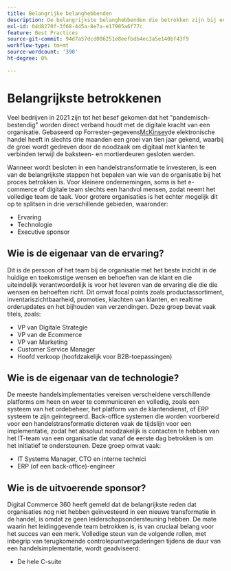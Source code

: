 ```yaml
---
title: Belangrijke belanghebbenden
description: De belangrijkste belanghebbenden die betrokken zijn bij een Adobe Commerce-implementatie en die verschillende aspecten van het project hebben, beoordelen.
exl-id: 04d8270f-3f68-445a-8e7a-e17905a6f77c
feature: Best Practices
source-git-commit: 94d7a57dcd006251e8eefbdb4ec3a5e140bf43f9
workflow-type: tm+mt
source-wordcount: '390'
ht-degree: 0%

---
```


# Belangrijkste betrokkenen

Veel bedrijven in 2021 zijn tot het besef gekomen dat het &quot;pandemisch-bestendig&quot; worden direct verband houdt met de digitale kracht van een organisatie. Gebaseerd op Forrester-gegevens[McKinsey](https://www.mckinsey.com/business-functions/strategy-and-corporate-finance/our-insights/five-fifty-the-quickening)de elektronische handel heeft in slechts drie maanden een groei van tien jaar gekend, waarbij de groei wordt gedreven door de noodzaak om digitaal met klanten te verbinden terwijl de baksteen- en mortierdeuren gesloten werden.

Wanneer wordt besloten in een handelstransformatie te investeren, is een van de belangrijkste stappen het bepalen van wie van de organisatie bij het proces betrokken is. Voor kleinere ondernemingen, soms is het e-commerce of digitale team slechts een handvol mensen, zodat neemt het volledige team de taak. Voor grotere organisaties is het echter mogelijk dit op te splitsen in drie verschillende gebieden, waaronder:

- Ervaring
- Technologie
- Executive sponsor

## Wie is de eigenaar van de ervaring?

Dit is de persoon of het team bij de organisatie met het beste inzicht in de huidige en toekomstige wensen en behoeften van de klant en die uiteindelijk verantwoordelijk is voor het leveren van de ervaring die die die wensen en behoeften richt. Dit omvat focal points zoals productassortiment, inventariszichtbaarheid, promoties, klachten van klanten, en realtime orderupdates en het bijhouden van verzendingen. Deze groep bevat vaak titels, zoals:

- VP van Digitale Strategie
- VP van de Ecommerce
- VP van Marketing
- Customer Service Manager
- Hoofd verkoop (hoofdzakelijk voor B2B-toepassingen)

## Wie is de eigenaar van de technologie?

De meeste handelsimplementaties vereisen verscheidene verschillende platforms om heen en weer te communiceren en volledig, zoals een systeem van het ordebeheer, het platform van de klantendienst, of ERP systeem te zijn geïntegreerd. Back-office systemen die worden voorbereid voor een handelstransformatie dicteren vaak de tijdslijn voor een implementatie, zodat het absoluut noodzakelijk is contacten te hebben van het IT-team van een organisatie dat vanaf de eerste dag betrokken is om het initiatief te ondersteunen. Deze groep omvat vaak:

- IT Systems Manager, CTO en interne technici
- ERP (of een back-office)-engineer

## Wie is de uitvoerende sponsor?

Digital Commerce 360 heeft gemeld dat de belangrijkste reden dat organisaties nog niet hebben geïnvesteerd in een nieuwe transformatie in de handel, is omdat ze geen leiderschapsondersteuning hebben. De mate waarin het leidinggevende team betrokken is, is van cruciaal belang voor het succes van een merk. Volledige steun van de volgende rollen, met inbegrip van terugkomende controlepuntvergaderingen tijdens de duur van een handelsimplementatie, wordt geadviseerd:

- De hele C-suite
